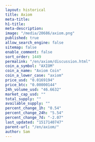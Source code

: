 ```yaml
---
layout: historical
title: Axiom
meta-title: 
h1-title: 
meta-description: 
image: "/media/20686/axiom.png"
published: true
allow_search_engine: false
sitemap: false
enable_comment: false
sort_order: 1449
permalink: "/en/axiom/discussion.html"
coin_a_symbol: "AXIOM"
coin_a_name: "Axiom Coin"
coin_a_lower_case: "axiom"
price_usd: "0.0169194"
price_btc: "0.00000144"
24h_volume_usd: "46.6632"
market_cap_usd: ""
total_supply: ""
available_supply: ""
percent_change_1h: "0.54"
percent_change_24h: "5.54"
percent_change_7d: "-2.07"
last_updated: "1517140747"
parent-url: "/en/axiom/"
author: Sam
---
```



